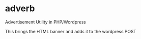 # adverb
Advertisement Utility in PHP/Wordpress

This brings the HTML banner and adds it to the wordpress POST
